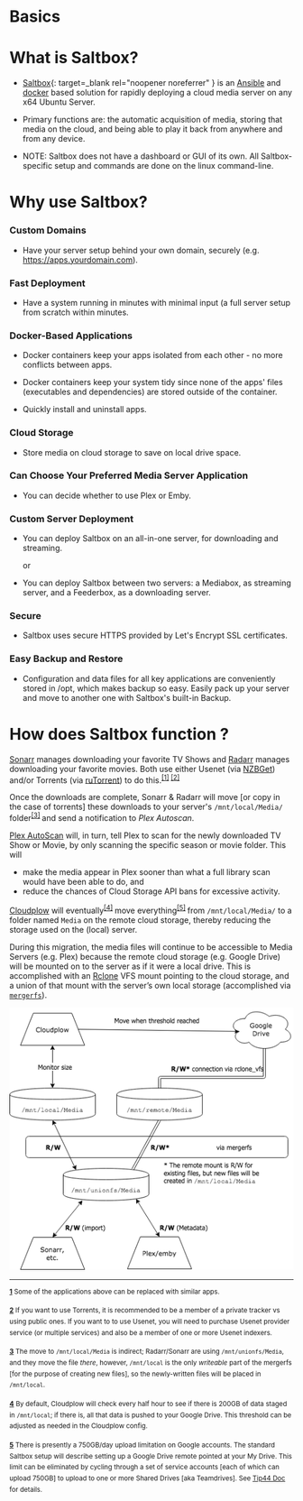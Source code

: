 # Basics

# What is Saltbox?

- [Saltbox](https://github.com/saltyorg/Saltbox){: target=_blank rel="noopener noreferrer" } is an [Ansible](https://www.ansible.com/how-ansible-works) and [docker](https://www.docker.com/what-container) based solution for rapidly deploying a cloud media server on any x64 Ubuntu Server.

- Primary functions are: the automatic acquisition of media, storing that media on the cloud, and being able to  play it back from anywhere and from any device.

- NOTE: Saltbox does not have a dashboard or GUI of its own. All Saltbox-specific setup and commands are done on the linux command-line.


# Why use Saltbox?

### Custom Domains

- Have your server setup behind your own domain, securely (e.g. https://apps.yourdomain.com).

### Fast Deployment

- Have a system running in minutes with minimal input (a full server setup from scratch within minutes.

### Docker-Based Applications

- Docker containers keep your apps isolated from each other - no more conflicts between apps.

- Docker containers keep your system tidy since none of the apps' files (executables and dependencies) are stored outside of the container.

- Quickly install and uninstall apps.


### Cloud Storage

- Store media on cloud storage to save on local drive space.


### Can Choose Your Preferred Media Server Application

- You can decide whether to use Plex or Emby.


### Custom Server Deployment

- You can deploy Saltbox on an all-in-one server, for downloading and streaming.

  or

- You can deploy Saltbox between two servers: a Mediabox, as streaming server, and a Feederbox, as a downloading server.

### Secure

- Saltbox uses secure HTTPS provided by Let's Encrypt SSL certificates.

### Easy Backup and Restore

- Configuration and data files for all key applications are conveniently stored in /opt, which makes backup so easy. Easily pack up your server and move to another one with Saltbox's built-in Backup.


# How does Saltbox function ?

[Sonarr](https://sonarr.tv/) manages downloading your favorite TV Shows and [Radarr](https://radarr.video/) manages downloading your favorite movies. Both use either Usenet (via [NZBGet](https://nzbget.net/)) and/or Torrents (via [ruTorrent](https://github.com/Novik/ruTorrent)) to do this.<sup name="a1">[\[1\]](#f1) </sup><sup name="a2">[\[2\]](#f2)</sup>

Once the downloads are complete, Sonarr & Radarr will move [or copy in the case of torrents] these downloads to your server's `/mnt/local/Media/` folder<sup name="a3">[\[3\]](#f3) </sup> and send a notification to _Plex Autoscan_.

[Plex AutoScan](https://github.com/l3uddz/plex_autoscan/) will, in turn, tell Plex to scan for the newly downloaded TV Show or Movie, by only scanning the specific season or movie folder. This will

  - make the media appear in Plex sooner than what a full library scan would have been able to do, and
  - reduce the chances of Cloud Storage API bans for excessive activity.

[Cloudplow](https://github.com/Saltbox/Saltbox/wiki/Cloudplow) will eventually<sup name="a4">[\[4\]](#f4) </sup> move everything<sup name="a5">[\[5\]](#f5) </sup> from `/mnt/local/Media/` to a folder named `Media` on the remote cloud storage, thereby reducing the storage used on the (local) server.

During this migration, the media files will continue to be accessible to Media Servers (e.g. Plex) because the remote cloud storage (e.g. Google Drive) will be mounted on to the server as if it were a local drive. This is accomplished with an [Rclone](https://rclone.org/) VFS mount pointing to the cloud storage, and a union of that mount with the server’s own local storage (accomplished via [`mergerfs`](https://github.com/trapexit/mergerfs)).

![](../../images/basics-flowchart.png)

***

<sup><b name="f1">[1](#a1)</b> Some of the applications above can be replaced with similar apps. </sup>

<sup><b name="f2">[2](#a2)</b> If you want to use Torrents, it is recommended to be a member of a private tracker vs using public ones. If you want to to use Usenet, you will need to purchase Usenet provider service (or multiple services) and also be a member of one or more Usenet indexers. </sup>

<sup><b name="f3">[3](#a3)</b> The move to `/mnt/local/Media` is indirect; Radarr/Sonarr are using `/mnt/unionfs/Media`, and they move the file *there*, however,  `/mnt/local` is the only *writeable* part of the mergerfs [for the purpose of  creating new files], so the newly-written files will be placed in `/mnt/local`. </sup>

<sup><b name="f4">[4](#a4)</b> By default, Cloudplow will check every half hour to see if there is 200GB of data staged in `/mnt/local`; if there is, all that data is pushed to your Google Drive.  This threshold can be adjusted as needed in the Cloudplow config. </sup>

<sup><b name="f5">[5](#a5)</b> There is presently a 750GB/day upload limitation on Google accounts.  The standard Saltbox setup will describe setting up a Google Drive remote pointed at your My Drive.  This limit can be eliminated by cycling through a set of service accounts [each of which can upload 750GB] to upload to one or more Shared Drives [aka Teamdrives].  See [Tip44 Doc](../../community/guides/chazguides/tip44.md) for details.  </sup>
